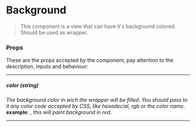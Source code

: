 # Background
>This component is a view that can have it's background colored. Should be used as wrapper.

### Props
These are the props accepted by the component, pay attention to the description, inputs and behaviour:

---

##### color *(string)*
*The background color in wich the wrapper will be filled. You should pass to it any color code accepted by CSS, like hexadecial, rgb or the color name.*
**example**: <Background color='#ff0000' />, *this will paint background in red*. 

---